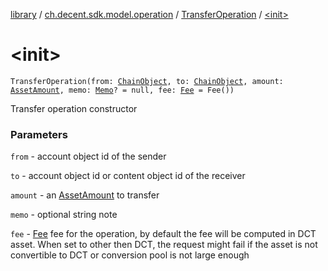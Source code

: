 [library](../../index.md) / [ch.decent.sdk.model.operation](../index.md) / [TransferOperation](index.md) / [&lt;init&gt;](./-init-.md)

# &lt;init&gt;

`TransferOperation(from: `[`ChainObject`](../../ch.decent.sdk.model/-chain-object/index.md)`, to: `[`ChainObject`](../../ch.decent.sdk.model/-chain-object/index.md)`, amount: `[`AssetAmount`](../../ch.decent.sdk.model/-asset-amount/index.md)`, memo: `[`Memo`](../../ch.decent.sdk.model/-memo/index.md)`? = null, fee: `[`Fee`](../../ch.decent.sdk.model/-fee/index.md)` = Fee())`

Transfer operation constructor

### Parameters

`from` - account object id of the sender

`to` - account object id or content object id of the receiver

`amount` - an [AssetAmount](../../ch.decent.sdk.model/-asset-amount/index.md) to transfer

`memo` - optional string note

`fee` - [Fee](../../ch.decent.sdk.model/-fee/index.md) fee for the operation, by default the fee will be computed in DCT asset.
When set to other then DCT, the request might fail if the asset is not convertible to DCT or conversion pool is not large enough